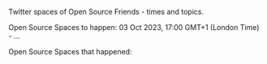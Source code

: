 Twitter spaces of Open Source Friends - times and topics.

Open Source Spaces to happen:
03 Oct 2023, 17:00 GMT+1 (London Time) - ...


Open Source Spaces that happened: